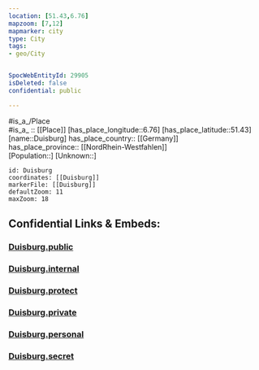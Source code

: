 ```yaml
---
location: [51.43,6.76] 
mapzoom: [7,12] 
mapmarker: city 
type: City
tags:
- geo/City


SpocWebEntityId: 29905
isDeleted: false
confidential: public

---
```

#is_a_/Place  
#is_a_ :: [[Place]] 
[has_place_longitude::6.76] 
[has_place_latitude::51.43] 
[name::Duisburg] 
has_place_country:: [[Germany]]  
has_place_province:: [[NordRhein-Westfahlen]]  
[Population::] 
[Unknown::] 


```leaflet
id: Duisburg
coordinates: [[Duisburg]] 
markerFile: [[Duisburg]] 
defaultZoom: 11 
maxZoom: 18
```


## Confidential Links & Embeds: 

### [Duisburg.public](/_public/\Earth\Continent\Europe\Europe~Central\Germany\Germany~West\Nordrhein-Westfalen\counties~NWDuisburg.public.md) 

### [Duisburg.internal](/_internal/\Earth\Continent\Europe\Europe~Central\Germany\Germany~West\Nordrhein-Westfalen\counties~NWDuisburg.internal.md) 

### [Duisburg.protect](/_protect/\Earth\Continent\Europe\Europe~Central\Germany\Germany~West\Nordrhein-Westfalen\counties~NWDuisburg.protect.md) 

### [Duisburg.private](/_private/\Earth\Continent\Europe\Europe~Central\Germany\Germany~West\Nordrhein-Westfalen\counties~NWDuisburg.private.md) 

### [Duisburg.personal](/_personal/\Earth\Continent\Europe\Europe~Central\Germany\Germany~West\Nordrhein-Westfalen\counties~NWDuisburg.personal.md) 

### [Duisburg.secret](/_secret/\Earth\Continent\Europe\Europe~Central\Germany\Germany~West\Nordrhein-Westfalen\counties~NWDuisburg.secret.md)

